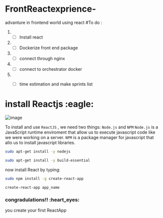 # FrontReactexprience-
advanture in frontend world using react
#To do :
1. * [ ] Install  react
2. * [ ] Dockerize front end package
1. * [ ] connect through nginx
1. * [ ] connect to orchestrator docker
1. * [ ]  time estimation and make sprints list


<h1>install Reactjs :eagle: </h1>

![image](https://cdn-images-1.medium.com/max/800/1*zeLM5p1YvV14LdZfoX_62A.jpeg)


To install and use `ReactJS` , we need two things: `Node.js` and `NPM`
`Node.js` is a JavaScript runtime enviroment  that allow us to execute javascript code like we were working on a server.
`NPM` is a package manager for javascript that allo us to install javascript libraries.

 ```bash
sudo apt-get install -y nodejs
```

```bash 
sudo apt-get install -y build-essential
```

now install React by typing:


```bash 
sudo npm install -g create-react-app
```

```React
create-react-app app_name
```

<h3>congradulations!! :heart_eyes: </h3>

 you create your first ReactApp
